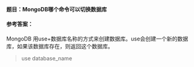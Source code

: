 #### **题目**：MongoDB哪个命令可以切换数据库

#### **参考答案**：

MongoDB 用use+数据库名称的方式来创建数据库。use会创建一个新的数据库，如果该数据库存在，则返回这个数据库。

>use database_name

